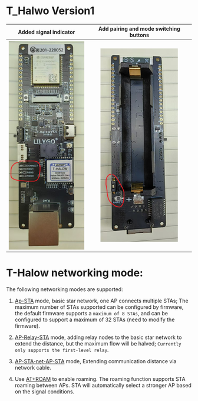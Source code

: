 # T_Halwo Version1

|Added signal indicator| Add pairing and mode switching buttons |
|:---:|:---:|
| ![](../image/t_halow/t-halow-24-08-23-1.png) | ![](../image/t_halow/t-halow-24-08-23-2.png) |


# T-Halow networking mode:

The following networking modes are supported:

1. [Ap-STA](./network_mode/1_AP-STA.md) mode, basic star network, one AP connects multiple STAs; The maximum number of STAs supported can be configured by firmware, the default firmware supports a `maximum of 8 STAs`, and can be configured to support a maximum of 32 STAs (need to modify the firmware).

2. [AP-Relay-STA](./network_mode/2_AP-Relay-STA.md) mode, adding relay nodes to the basic star network to extend the distance, but the maximum flow will be halved; `Currently only supports the first-level relay`.

3. [AP-STA-net-AP-STA](./network_mode/3_AP-STA-net-SP-STA.md) mode, Extending communication distance via network cable.

4. Use [AT+ROAM](../AT_cmd.md##`AT+ROAM`) to enable roaming. The roaming function supports STA roaming between APs. STA will automatically select a stronger AP based on the signal conditions.

